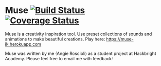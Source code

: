 # Muse [![Build Status](https://travis-ci.org/ainjii/muse.svg?branch=master)](https://travis-ci.org/ainjii/muse) [![Coverage Status](https://coveralls.io/repos/github/ainjii/muse/badge.svg?branch=master)](https://coveralls.io/github/ainjii/muse?branch=master)

Muse is a creativity inspiration tool. Use preset collections of sounds and animations to make beautiful creations.
Play here: https://muse-ik.herokuapp.com

Muse was written by me (Angie Roscioli) as a student project at Hackbright Academy. Please feel free to email me with feedback!
